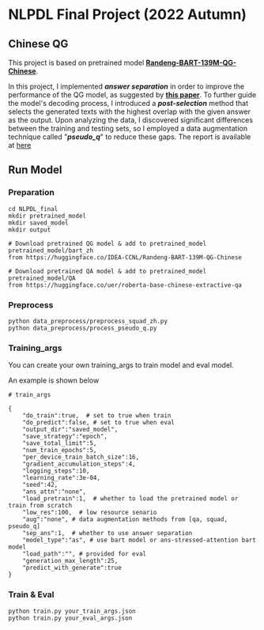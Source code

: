# NLPDL Final Project (2022 Autumn)
## Chinese QG ##

This project is based on pretrained model [**Randeng-BART-139M-QG-Chinese**](https://huggingface.co/IDEA-CCNL/Randeng-BART-139M-QG-Chinese). 

In this project, I implemented ***answer separation*** in order to improve the performance of the QG model, as suggested by [**this paper**](https://arxiv.org/pdf/1809.02393.pdf). To further guide the model's decoding process, I introduced a ***post-selection*** method that selects the generated texts with the highest overlap with the given answer as the output. Upon analyzing the data, I discovered significant differences between the training and testing sets, so I employed a data augmentation technique called "***pseudo_q***" to reduce these gaps. The report is available at [here](https://github.com/violets-blue/NLPDL_final/NLPDL_final_report.pdf)

## Run Model ##

### Preparation ###
```
cd NLPDL_final 
mkdir pretrained_model 
mkdir saved_model 
mkdir output 

# Download pretrained QG model & add to pretrained_model
pretrained_model/bart_zh 
from https://huggingface.co/IDEA-CCNL/Randeng-BART-139M-QG-Chinese

# Download pretrained QA model & add to pretrained_model
pretrained_model/QA 
from https://huggingface.co/uer/roberta-base-chinese-extractive-qa
```

### Preprocess ###
```
python data_preprocess/preprocess_squad_zh.py
python data_preprocess/process_pseudo_q.py
```

### Training_args ###
You can create your own training_args to train model and eval model.

An example is shown below
```
# train_args

{
    "do_train":true,  # set to true when train
    "do_predict":false, # set to true when eval
    "output_dir":"saved_model",
    "save_strategy":"epoch",
    "save_total_limit":5,
    "num_train_epochs":5,
    "per_device_train_batch_size":16,
    "gradient_accumulation_steps":4,
    "logging_steps":10,
    "learning_rate":3e-04,
    "seed":42,
    "ans_attn":"none",
    "load_pretrain":1,  # whether to load the pretrained model or train from scratch
    "low_res":100,  # low resource senario
    "aug":"none", # data augmentation methods from [qa, squad, pseudo_q]
    "sep_ans":1,  # whether to use answer separation
    "model_type":"as", # use bart model or ans-stressed-attention bart model
    "load_path":"", # provided for eval
    "generation_max_length":25,
    "predict_with_generate":true
}

```

### Train & Eval ###
```
python train.py your_train_args.json
python train.py your_eval_args.json
```


